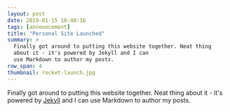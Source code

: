```yaml
---
layout: post
date: 2019-01-15 16:40:16
tags: [announcement]
title: "Personal Site Launched"
summary: >
  Finally got around to putting this website together. Neat thing
  about it - it's powered by Jekyll and I can
  use Markdown to author my posts.
row_span: 4
thumbnail: rocket-launch.jpg
---
```


Finally got around to putting this website together. Neat thing
about it - it's powered by [Jekyll](http://jekyllrb.com) and I can
use Markdown to author my posts.